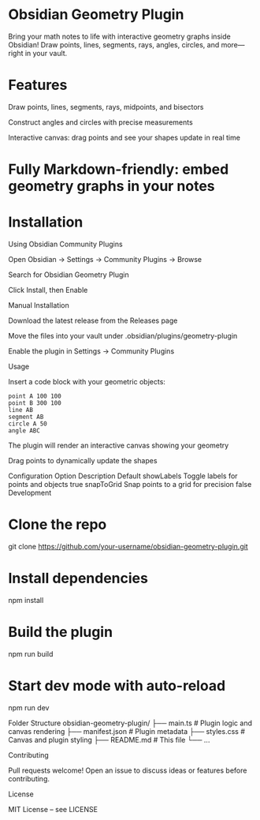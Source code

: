 # Obsidian Geometry Plugin

Bring your math notes to life with interactive geometry graphs inside Obsidian! Draw points, lines, segments, rays, angles, circles, and more—right in your vault.

# Features

Draw points, lines, segments, rays, midpoints, and bisectors

Construct angles and circles with precise measurements

Interactive canvas: drag points and see your shapes update in real time

# Fully Markdown-friendly: embed geometry graphs in your notes

# Installation
Using Obsidian Community Plugins

Open Obsidian → Settings → Community Plugins → Browse

Search for Obsidian Geometry Plugin

Click Install, then Enable

Manual Installation

Download the latest release from the Releases
 page

Move the files into your vault under .obsidian/plugins/geometry-plugin

Enable the plugin in Settings → Community Plugins

Usage

Insert a code block with your geometric objects:

```geometry
point A 100 100
point B 300 100
line AB
segment AB
circle A 50
angle ABC
```

The plugin will render an interactive canvas showing your geometry

Drag points to dynamically update the shapes

Configuration
Option	Description	Default
showLabels	Toggle labels for points and objects	true
snapToGrid	Snap points to a grid for precision	false
Development
# Clone the repo
git clone https://github.com/your-username/obsidian-geometry-plugin.git

# Install dependencies
npm install

# Build the plugin
npm run build

# Start dev mode with auto-reload
npm run dev

Folder Structure
obsidian-geometry-plugin/
├── main.ts          # Plugin logic and canvas rendering
├── manifest.json    # Plugin metadata
├── styles.css       # Canvas and plugin styling
├── README.md        # This file
└── ...

Contributing

Pull requests welcome! Open an issue to discuss ideas or features before contributing.

License

MIT License – see LICENSE